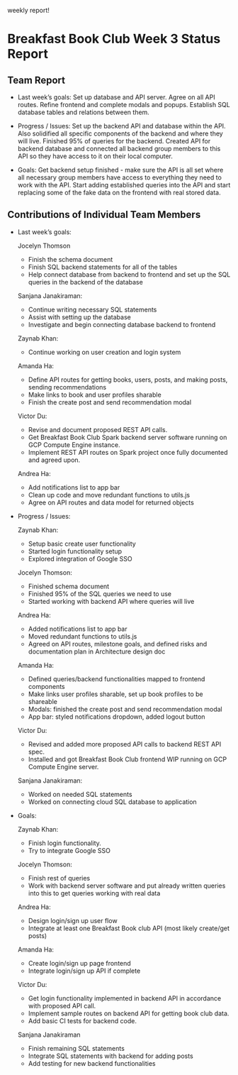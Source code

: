 weekly report!
# Breakfast Book Club Week 3 Status Report
## Team Report
- Last week’s goals: Set up database and API server. Agree on all API routes. Refine frontend and complete modals and popups. Establish SQL database tables and relations between them.

- Progress / Issues: Set up the backend API and database within the API. Also solidified all specific components of the backend and where they will live. Finished 95% of queries for the backend. Created API for backend database and connected all backend group members to this API so they have access to it on their local computer.

- Goals: Get backend setup finished - make sure the API is all set where all necessary group members have access to everything they need to work with the API. Start adding established queries into the API and start replacing some of the fake data on the frontend with real stored data.

## Contributions of Individual Team Members
- Last week’s goals:

    Jocelyn Thomson
    - Finish the schema document
    - Finish SQL backend statements for all of the tables
    - Help connect database from backend to frontend and set up the SQL queries in the backend of the database

    Sanjana Janakiraman:
    - Continue writing necessary SQL statements
    - Assist with setting up the database
    - Investigate and begin connecting database backend to frontend

    Zaynab Khan:
    - Continue working on user creation and login system

    Amanda Ha:
    - Define API routes for getting books, users, posts, and making posts, sending recommendations
    - Make links to book and user profiles sharable
    - Finish the create post and send recommendation modal

    Victor Du:
    - Revise and document proposed REST API calls.
    - Get Breakfast Book Club Spark backend server software running on GCP Compute Engine instance.
    - Implement REST API routes on Spark project once fully documented and agreed upon.

    Andrea Ha:
    - Add notifications list to app bar
    - Clean up code and move redundant functions to utils.js
    - Agree on API routes and data model for returned objects

- Progress / Issues:

    Zaynab Khan:
    - Setup basic create user functionality
    - Started login functionality setup
    - Explored integration of Google SSO

    Jocelyn Thomson:
    - Finished schema document
    - Finished 95% of the SQL queries we need to use
    - Started working with backend API where queries will live

    Andrea Ha:
    - Added notifications list to app bar
    - Moved redundant functions to utils.js
    - Agreed on API routes, milestone goals, and defined risks and documentation plan in Architecture design doc

    Amanda Ha:
    - Defined queries/backend functionalities mapped to frontend components
    - Make links user profiles sharable, set up book profiles to be shareable
    - Modals: finished the create post and send recommendation modal
    - App bar: styled notifications dropdown, added logout button

    Victor Du:
    - Revised and added more proposed API calls to backend REST API spec.
    - Installed and got Breakfast Book Club frontend WIP running on GCP Compute Engine server.

    Sanjana Janakiraman:
    - Worked on needed SQL statements
    - Worked on connecting cloud SQL database to application

- Goals:

    Zaynab Khan:
    - Finish login functionality.
    - Try to integrate Google SSO

    Jocelyn Thomson:
    - Finish rest of queries
    - Work with backend server software and put already written queries into this to get queries working with real data

    Andrea Ha:
    - Design login/sign up user flow
    - Integrate at least one Breakfast Book club API (most likely create/get posts)

    Amanda Ha:
    - Create login/sign up page frontend
    - Integrate login/sign up API if complete

    Victor Du:
    - Get login functionality implemented in backend API in accordance with proposed API call.
    - Implement sample routes on backend API for getting book club data.
    - Add basic CI tests for backend code.

    Sanjana Janakiraman
    - Finish remaining SQL statements
    - Integrate SQL statements with backend for adding posts
    - Add testing for new backend functionalities